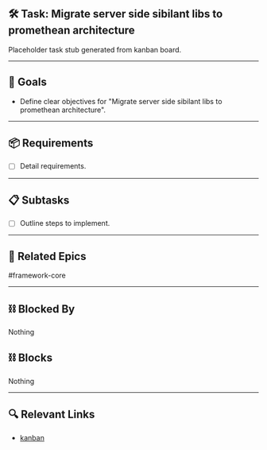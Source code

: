 ## 🛠️ Task: Migrate server side sibilant libs to promethean architecture

Placeholder task stub generated from kanban board.

---

## 🎯 Goals

- Define clear objectives for "Migrate server side sibilant libs to promethean architecture".

---

## 📦 Requirements

- [ ] Detail requirements.

---

## 📋 Subtasks

- [ ] Outline steps to implement.

---

## 🔗 Related Epics

#framework-core

---

## ⛓️ Blocked By

Nothing

## ⛓️ Blocks

Nothing

---

## 🔍 Relevant Links

- [kanban](../boards/kanban.md)
